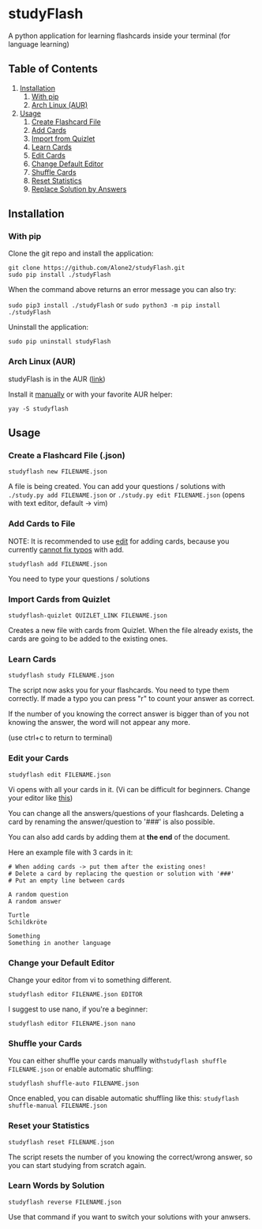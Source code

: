 
# studyFlash
A python application for learning flashcards inside your terminal (for language learning)

## Table of Contents
1. [Installation](#installation)
   1. [With pip](#pip)
   1. [Arch Linux (AUR)](#aur)
1. [Usage](#usage)
   1. [Create Flashcard File](#create)
   2. [Add Cards](#add)
   3. [Import from Quizlet](#import)
   5. [Learn Cards](#learn)
   4. [Edit Cards](#edit)
   4. [Change Default Editor](#editor)
   4. [Shuffle Cards](#shuffle)
   6. [Reset Statistics](#reset)
   7. [Replace Solution by Answers](#solution)

## Installation <a name="installation"></a>

### With pip <a name="pip"></a>
Clone the git repo and install the application: 
```
git clone https://github.com/Alone2/studyFlash.git
sudo pip install ./studyFlash
```
When the command above returns an error message you can also try: 

```sudo pip3 install ./studyFlash``` or ```sudo python3 -m pip install ./studyFlash``` 

Uninstall the application:
```
sudo pip uninstall studyFlash
```
### Arch Linux (AUR) <a name="aur"></a>
studyFlash is in the AUR ([link](https://aur.archlinux.org/packages/studyflash/))

Install it [manually](https://wiki.archlinux.org/index.php/Arch_User_Repository#Installing_packages) or with your favorite AUR helper:
```
yay -S studyflash
```


## Usage <a name="usage"></a>

### Create a Flashcard File (.json)  <a name="create"></a>
```
studyflash new FILENAME.json
```

A file is being created. You can add your questions / solutions with ```./study.py add FILENAME.json``` or ```./study.py edit FILENAME.json``` (opens with text editor, default -> vim)


### Add Cards to File  <a name="add"></a>
NOTE: It is recommended to use [edit](#edit) for adding cards, because you currently [cannot fix typos](https://github.com/Alone2/studyFlash/issues/2#issuecomment-626209501) with add.
```
studyflash add FILENAME.json
```

You need to type your questions / solutions


### Import Cards from Quizlet <a name="import"></a>
```
studyflash-quizlet QUIZLET_LINK FILENAME.json
```

Creates a new file with cards from Quizlet. 
When the file already exists, the cards are going to be added to the existing ones.


### Learn Cards <a name="learn"></a>
```
studyflash study FILENAME.json
```

The script now asks you for your flashcards. 
You need to type them correctly.
If made a typo you can press "r" to count your answer as correct.

If the number of you knowing the correct answer is bigger than of you not knowing the answer, the word will not appear any more. 

(use ctrl+c to return to terminal)


### Edit your Cards <a name="edit"></a>
```
studyflash edit FILENAME.json
```

Vi opens with all your cards in it. (Vi can be difficult for beginners. Change your editor like [this](#editor))

You can change all the answers/questions of your flashcards. 
Deleting a card by renaming the answer/question to '###' is also possible.

You can also add cards by adding them at **the end** of the document.

Here an example file with 3 cards in it:
```
# When adding cards -> put them after the existing ones!
# Delete a card by replacing the question or solution with '###'
# Put an empty line between cards

A random question 
A random answer

Turtle 
Schildkröte
 
Something 
Something in another language
```

### Change your Default Editor <a name="editor"></a>
Change your editor from vi to something different. 
```
studyflash editor FILENAME.json EDITOR
```
I suggest to use nano, if you're a beginner:
```
studyflash editor FILENAME.json nano
```

### Shuffle your Cards  <a name="shuffle"></a>
You can either shuffle your cards manually  with```studyflash shuffle FILENAME.json``` 
or enable automatic shuffling: 
```
studyflash shuffle-auto FILENAME.json
```

Once enabled, you can disable automatic shuffling like this: ```studyflash shuffle-manual FILENAME.json``` 

### Reset your Statistics  <a name="reset"></a>
```
studyflash reset FILENAME.json
```

The script resets the number of you knowing the correct/wrong answer, so you can start studying from scratch again.


### Learn Words by Solution <a name="solution"></a>
```
studyflash reverse FILENAME.json
```

Use that command if you want to switch your solutions with your anwsers.

